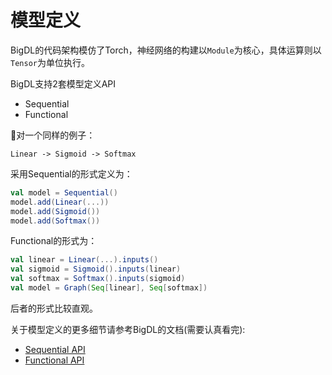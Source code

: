 # 模型定义

BigDL的代码架构模仿了Torch，神经网络的构建以`Module`为核心，具体运算则以`Tensor`为单位执行。

BigDL支持2套模型定义API

- Sequential
- Functional

对一个同样的例子：
```
Linear -> Sigmoid -> Softmax
```

采用Sequential的形式定义为：
```scala
val model = Sequential()
model.add(Linear(...))
model.add(Sigmoid())
model.add(Softmax())
```
Functional的形式为：
```scala
val linear = Linear(...).inputs()
val sigmoid = Sigmoid().inputs(linear)
val softmax = Softmax().inputs(sigmoid)
val model = Graph(Seq[linear], Seq[softmax])
```

后者的形式比较直观。

关于模型定义的更多细节请参考BigDL的文档(需要认真看完):

- [Sequential API](https://bigdl-project.github.io/master/#ProgrammingGuide/Model/Sequential/)
- [Functional API](https://bigdl-project.github.io/master/#ProgrammingGuide/Model/Functional/)

